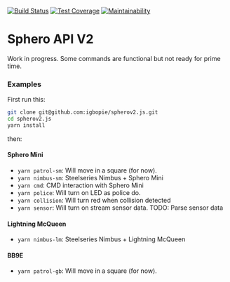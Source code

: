 [![Build Status](https://travis-ci.org/igbopie/spherov2.js.svg?branch=master)](https://travis-ci.org/igbopie/spherov2.js)
[![Test Coverage](https://api.codeclimate.com/v1/badges/5c57b5d2addf2ea48c34/test_coverage)](https://codeclimate.com/github/igbopie/spherov2.js/test_coverage)
[![Maintainability](https://api.codeclimate.com/v1/badges/5c57b5d2addf2ea48c34/maintainability)](https://codeclimate.com/github/igbopie/spherov2.js/maintainability)
# Sphero API V2

Work in progress. Some commands are functional but not ready for prime time.


### Examples

First run this:

```sh
git clone git@github.com:igbopie/spherov2.js.git
cd spherov2.js
yarn install
```

then:

#### Sphero Mini

* `yarn patrol-sm`: Will move in a square (for now).
* `yarn nimbus-sm`: Steelseries Nimbus + Sphero Mini
* `yarn cmd`: CMD interaction with Sphero Mini
* `yarn police`: Will turn on LED as police do.
* `yarn collision`: Will turn red when collision detected
* `yarn sensor`: Will turn on stream sensor data. TODO: Parse sensor data

#### Lightning McQueen

* `yarn nimbus-lm`: Steelseries Nimbus + Lightning McQueen

#### BB9E

* `yarn patrol-gb`: Will move in a square (for now).
